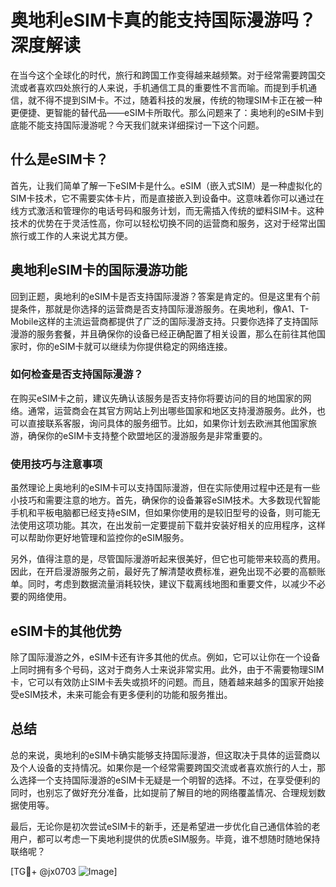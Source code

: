 # 奥地利eSIM卡真的能支持国际漫游吗？深度解读

在当今这个全球化的时代，旅行和跨国工作变得越来越频繁。对于经常需要跨国交流或者喜欢四处旅行的人来说，手机通信工具的重要性不言而喻。而提到手机通信，就不得不提到SIM卡。不过，随着科技的发展，传统的物理SIM卡正在被一种更便捷、更智能的替代品——eSIM卡所取代。那么问题来了：奥地利的eSIM卡到底能不能支持国际漫游呢？今天我们就来详细探讨一下这个问题。

## 什么是eSIM卡？

首先，让我们简单了解一下eSIM卡是什么。eSIM（嵌入式SIM）是一种虚拟化的SIM卡技术，它不需要实体卡片，而是直接嵌入到设备中。这意味着你可以通过在线方式激活和管理你的电话号码和服务计划，而无需插入传统的塑料SIM卡。这种技术的优势在于灵活性高，你可以轻松切换不同的运营商和服务，这对于经常出国旅行或工作的人来说尤其方便。

## 奥地利eSIM卡的国际漫游功能

回到正题，奥地利的eSIM卡是否支持国际漫游？答案是肯定的。但是这里有个前提条件，那就是你选择的运营商是否支持国际漫游服务。在奥地利，像A1、T-Mobile这样的主流运营商都提供了广泛的国际漫游支持。只要你选择了支持国际漫游的服务套餐，并且确保你的设备已经正确配置了相关设置，那么在前往其他国家时，你的eSIM卡就可以继续为你提供稳定的网络连接。

### 如何检查是否支持国际漫游？

在购买eSIM卡之前，建议先确认该服务是否支持你将要访问的目的地国家的网络。通常，运营商会在其官方网站上列出哪些国家和地区支持漫游服务。此外，也可以直接联系客服，询问具体的服务细节。比如，如果你计划去欧洲其他国家旅游，确保你的eSIM卡支持整个欧盟地区的漫游服务是非常重要的。

### 使用技巧与注意事项

虽然理论上奥地利的eSIM卡可以支持国际漫游，但在实际使用过程中还是有一些小技巧和需要注意的地方。首先，确保你的设备兼容eSIM技术。大多数现代智能手机和平板电脑都已经支持eSIM，但如果你使用的是较旧型号的设备，则可能无法使用这项功能。其次，在出发前一定要提前下载并安装好相关的应用程序，这样可以帮助你更好地管理和监控你的eSIM服务。

另外，值得注意的是，尽管国际漫游听起来很美好，但它也可能带来较高的费用。因此，在开启漫游服务之前，最好先了解清楚收费标准，避免出现不必要的高额账单。同时，考虑到数据流量消耗较快，建议下载离线地图和重要文件，以减少不必要的网络使用。

## eSIM卡的其他优势

除了国际漫游之外，eSIM卡还有许多其他的优点。例如，它可以让你在一个设备上同时拥有多个号码，这对于商务人士来说非常实用。此外，由于不需要物理SIM卡，它可以有效防止SIM卡丢失或损坏的问题。而且，随着越来越多的国家开始接受eSIM技术，未来可能会有更多便利的功能和服务推出。

## 总结

总的来说，奥地利的eSIM卡确实能够支持国际漫游，但这取决于具体的运营商以及个人设备的支持情况。如果你是一个经常需要跨国交流或者喜欢旅行的人士，那么选择一个支持国际漫游的eSIM卡无疑是一个明智的选择。不过，在享受便利的同时，也别忘了做好充分准备，比如提前了解目的地的网络覆盖情况、合理规划数据使用等。

最后，无论你是初次尝试eSIM卡的新手，还是希望进一步优化自己通信体验的老用户，都可以考虑一下奥地利提供的优质eSIM服务。毕竟，谁不想随时随地保持联络呢？

[TG💪+ @jx0703 ![Image](https://github.com/user-attachments/assets/dbca1d08-cadb-493c-b0ec-ad6f7a83f270)]